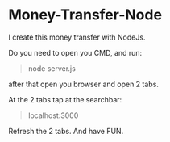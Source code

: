 # Money-Transfer-Node
I create this money transfer with NodeJs.

Do you need to open you CMD, and run:

>node server.js

after that open you browser and open 2 tabs.

At the 2 tabs tap at the searchbar:

>localhost:3000

Refresh the 2 tabs.
And have FUN.
